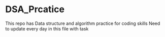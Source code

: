 # DSA_Prcatice
This repo has Data structure and algorithm practice for coding skills
Need to update every day in this file with task 
